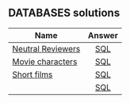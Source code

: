 ## DATABASES solutions

|    Name  |Answer |
|----------|:----------------:|
|[Neutral Reviewers](https://www.interviewbit.com/problems/neutral-reviewers/)| [SQL](reviewers.sql) |
|[Movie characters](https://www.interviewbit.com/problems/movie-character/)| [SQL](movie-characters.sql) |
|[Short films](https://www.interviewbit.com/problems/short-films/)| [SQL](short-films.sql) |
|[ ]()| [SQL](.sql) |
